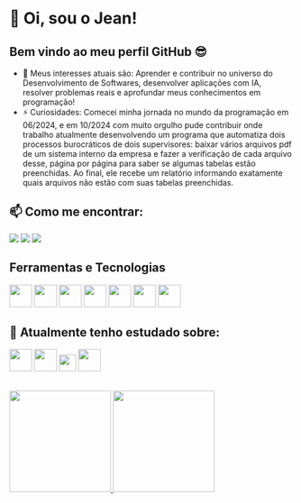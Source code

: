 # 👋 Oi, sou o Jean!
## Bem vindo ao meu perfil GitHub 😎
- 👀 Meus interesses atuais são: Aprender e contribuir no universo do Desenvolvimento de Softwares, desenvolver aplicações com IA, resolver problemas reais e aprofundar meus conhecimentos em programação!
- ⚡ Curiosidades: Comecei minha jornada no mundo da programação em 06/2024, e em 10/2024 com muito orgulho pude contribuir onde trabalho atualmente desenvolvendo um programa que automatiza dois processos burocráticos de dois supervisores: baixar vários arquivos pdf de um sistema interno da empresa e fazer a verificação de cada arquivo desse, página por página para saber se algumas tabelas estão preenchidas. Ao final, ele recebe um relatório informando exatamente quais arquivos não estão com suas tabelas preenchidas.

## 📫 Como me encontrar:
<div>
<a href="https://www.linkedin.com/in/jean-paulo-machado-a47a4b196" target="_blank"><img loading="lazy" src="https://img.shields.io/badge/-LinkedIn-%230077B5?style=for-the-badge&logo=linkedin&logoColor=white" target="_blank"></a>
<a href = "mailto:machado.jeanpaulo@gmail.com"><img loading="lazy" src="https://img.shields.io/badge/Gmail-D14836?style=for-the-badge&logo=gmail&logoColor=white" target="_blank"></a>
<a href="https://www.instagram.com/jeanpaulo_jp/" target="_blank"><img loading="lazy" src="https://img.shields.io/badge/-Instagram-%23E4405F?style=for-the-badge&logo=instagram&logoColor=white" target="_blank"></a>
</div>

## Ferramentas e Tecnologias

<img loading="lazy" src="https://cdn.jsdelivr.net/gh/devicons/devicon@latest/icons/python/python-original.svg" width="40" height="40"/> <img loading="lazy" src="https://cdn.jsdelivr.net/gh/devicons/devicon@latest/icons/selenium/selenium-original.svg" width="40" height="40"/> <img loading="lazy" src="https://cdn-icons-png.flaticon.com/256/10645/10645125.png" width="40" height="40"/> <img loading="lazy" src="https://assets.streamlinehq.com/image/private/w_300,h_300,ar_1/f_auto/v1/icons/logos/langchain-ipuhh4qo1jz5ssl4x0g2a.png/langchain-dp1uxj2zn3752pntqnpfu2.png?_a=DAJFJtWIZAAC" width="40" height="40"/> <img loading="lazy" src="https://cdn.jsdelivr.net/gh/devicons/devicon@latest/icons/vscode/vscode-original.svg" width="40" height="40"/> <img loading="lazy" src="https://cdn.jsdelivr.net/gh/devicons/devicon/icons/git/git-original.svg" width="40" height="40"/> <img loading="lazy" src="https://cdn.jsdelivr.net/gh/devicons/devicon@latest/icons/github/github-original.svg" width="40" height="40"/>

## 🌱 Atualmente tenho estudado sobre:

<img loading="lazy" src="https://cdn.jsdelivr.net/gh/devicons/devicon/icons/javascript/javascript-original.svg" width="40" height="40"/> <img src="https://cdn.jsdelivr.net/gh/devicons/devicon@latest/icons/nodejs/nodejs-original-wordmark.svg" width="40" height="40"/> <img src="https://cdn.jsdelivr.net/gh/devicons/devicon@latest/icons/django/django-plain.svg" width="30" height="30"/> <img loading="lazy" src="https://cdn.jsdelivr.net/gh/devicons/devicon@latest/icons/flask/flask-original-wordmark.svg" width="40" height="40"/> 
          

<br>
<div>
<a href="https://github.com/paulo-jean">
<img loading="lazy" height="180em" src="https://github-readme-stats.vercel.app/api/top-langs/?username=paulo-jean&layout=compact&langs_count=7&theme=dracula"/>
<img loading="lazy" height="180em" src="https://github-readme-stats.vercel.app/api?username=paulo-jean&show_icons=true&theme=dracula&include_all_commits=true&count_private=true"/>
</div>
<!---
paulo-jean/paulo-jean is a ✨ special ✨ repository because its `README.md` (this file) appears on your GitHub profile.
You can click the Preview link to take a look at your changes.
--->
